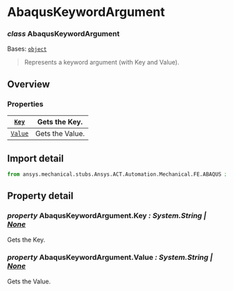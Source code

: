 # AbaqusKeywordArgument

### *class* AbaqusKeywordArgument

Bases: [`object`](https://docs.python.org/3/library/functions.html#object)

> Represents a keyword argument (with Key and Value).

> <!-- !! processed by numpydoc !! -->

## Overview

### Properties

| [`Key`](#AbaqusKeywordArgument.Key)     | Gets the Key.   |
|-----------------------------------------|-----------------|
| [`Value`](#AbaqusKeywordArgument.Value) | Gets the Value. |

## Import detail

```python
from ansys.mechanical.stubs.Ansys.ACT.Automation.Mechanical.FE.ABAQUS import AbaqusKeywordArgument
```

## Property detail

### *property* AbaqusKeywordArgument.Key *: System.String | [None](https://docs.python.org/3/library/constants.html#None)*

Gets the Key.

<!-- !! processed by numpydoc !! -->

### *property* AbaqusKeywordArgument.Value *: System.String | [None](https://docs.python.org/3/library/constants.html#None)*

Gets the Value.

<!-- !! processed by numpydoc !! -->
